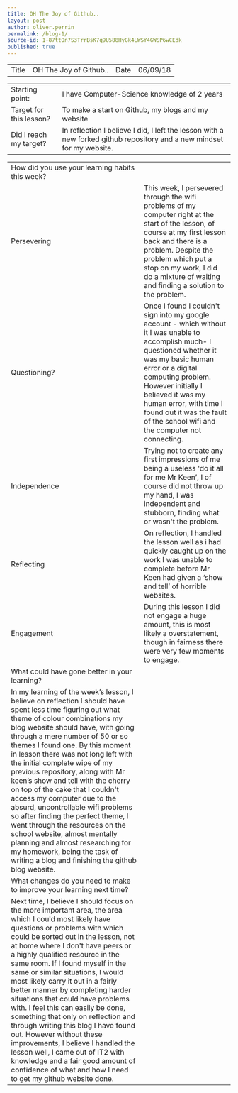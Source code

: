 ```yaml
---
title: OH The Joy of Github..
layout: post
author: oliver.perrin
permalink: /blog-1/
source-id: 1-87ttOn7S3TrrBsK7q9U588HyGk4LWSY4GWSP6wCEdk
published: true
---
```

<table>
  <tr>
    <td>Title</td>
    <td>OH The Joy of Github..</td>
    <td>Date</td>
    <td>06/09/18</td>
  </tr>
</table>


<table>
  <tr>
    <td>Starting point:</td>
    <td>I have Computer-Science knowledge of 2 years</td>
  </tr>
  <tr>
    <td>Target for this lesson?</td>
    <td>To make a start on Github, my blogs and my website</td>
  </tr>
  <tr>
    <td>Did I reach my target? </td>
    <td>In reflection I believe I did, I left the lesson with a new forked github repository and a new mindset for my website.</td>
  </tr>
</table>


<table>
  <tr>
    <td>How did you use your learning habits this week?</td>
    <td></td>
  </tr>
  <tr>
    <td>Persevering</td>
    <td>This week, I persevered through the wifi problems of my computer right at the start of the lesson, of course at my first lesson back and there is a problem. Despite the problem which put a stop on my work, I did do a mixture of waiting and finding a solution to the problem.</td>
  </tr>
  <tr>
    <td>Questioning?</td>
    <td>Once I found I couldn't sign into my google account - which without it I was unable to accomplish much- I questioned whether it was my basic human error or a digital computing problem. However initially I believed it was my human error, with time I found out it was the fault of the school wifi and the computer not connecting.</td>
  </tr>
  <tr>
    <td>Independence</td>
    <td>Trying not to create any first impressions of me being a useless 'do it all for me Mr Keen’, I of course did not throw up my hand, I was independent and stubborn, finding what or wasn't the problem.</td>
  </tr>
  <tr>
    <td>Reflecting</td>
    <td>On reflection, I handled the lesson well as i had quickly caught up on the work I was unable to complete before Mr Keen had given a ‘show and tell’ of horrible websites.</td>
  </tr>
  <tr>
    <td>Engagement</td>
    <td>During this lesson I did not engage a huge amount, this is most likely a overstatement, though in fairness there were very few moments to engage.</td>
  </tr>
  <tr>
    <td>What could have gone better in your learning?</td>
    <td></td>
  </tr>
  <tr>
    <td>In my learning of the week’s lesson, I believe on reflection I should have spent less time figuring out what theme of colour combinations my blog website should have, with going through a mere number of 50 or so themes I found one. By this moment in lesson there was not long left with the initial complete wipe of my previous repository, along with Mr keen’s show and tell with the cherry on top of the cake that I couldn't access my computer due to the absurd, uncontrollable wifi problems so after finding the perfect theme, I went through  the resources on the school website, almost mentally planning and almost researching for my homework, being the task of writing a blog and finishing the github blog website.  </td>
    <td></td>
  </tr>
  <tr>
    <td>What changes do you need to make to improve your learning next time?</td>
    <td></td>
  </tr>
  <tr>
    <td>Next time, I believe I should focus on the more important area, the area which I could most likely have questions or problems with which could be sorted out in the lesson, not at home where I don't have peers or a highly qualified resource in the same room. If I found myself in the same or similar situations, I would most likely carry it out in a fairly better manner by completing harder situations that could have problems with. I feel this can easily be done, something that only on reflection and through writing this blog I have found out. However without these improvements, I believe I handled the lesson well, I came out of IT2 with knowledge and a fair good amount of confidence of what and how I need to get my github website done. 

</td>
    <td></td>
  </tr>
</table>


